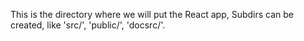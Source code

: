 This is the directory where we will put the React app,
Subdirs can be created, like 'src/', 'public/', 'docsrc/'.